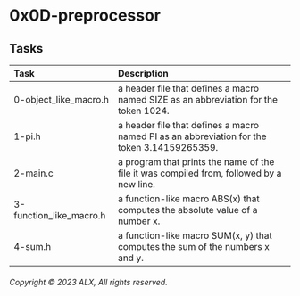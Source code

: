 # 0x0D-preprocessor
## Tasks
| Task | Description |
|:--|:--|
| 0-object_like_macro.h | a header file that defines a macro named SIZE as an abbreviation for the token 1024. |
| 1-pi.h | a header file that defines a macro named PI as an abbreviation for the token 3.14159265359. |
| 2-main.c | a program that prints the name of the file it was compiled from, followed by a new line. |
| 3-function_like_macro.h | a function-like macro ABS(x) that computes the absolute value of a number x. |
| 4-sum.h | a function-like macro SUM(x, y) that computes the sum of the numbers x and y. |
###### Copyright © 2023 ALX, All rights reserved.
